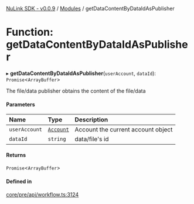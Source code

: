 [NuLink SDK - v0.0.9](../README.md) / [Modules](../modules.md) / getDataContentByDataIdAsPublisher

# Function: getDataContentByDataIdAsPublisher

▸ **getDataContentByDataIdAsPublisher**(`userAccount`, `dataId`): `Promise`<`ArrayBuffer`\>

The file/data publisher obtains the content of the file/data

#### Parameters

| Name | Type | Description |
| :------ | :------ | :------ |
| `userAccount` | [`Account`](../classes/Account.md) | Account the current account object |
| `dataId` | `string` | data/file's id |

#### Returns

`Promise`<`ArrayBuffer`\>

#### Defined in

[core/pre/api/workflow.ts:3124](https://github.com/NuLink-network/nulink-sdk/blob/66c291e/src/core/pre/api/workflow.ts#L3124)
